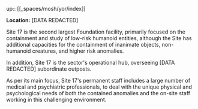 ---
---
up:: [[_spaces/mosh/yor/index]]

**Location:** [DATA REDACTED]

Site 17 is the second largest Foundation facility, primarily focused on the containment and study of low-risk humanoid entities, although the Site has additional capacities for the containment of inanimate objects, non-humanoid creatures, and higher risk anomalies. 

In addition, Site 17 is the sector's operational hub, overseeing [DATA REDACTED] subordinate outposts.

As per its main focus, Site 17's permanent staff includes a large number of medical and psychiatric professionals, to deal with the unique physical and psychological needs of both the contained anomalies and the on-site staff working in this challenging environment.

